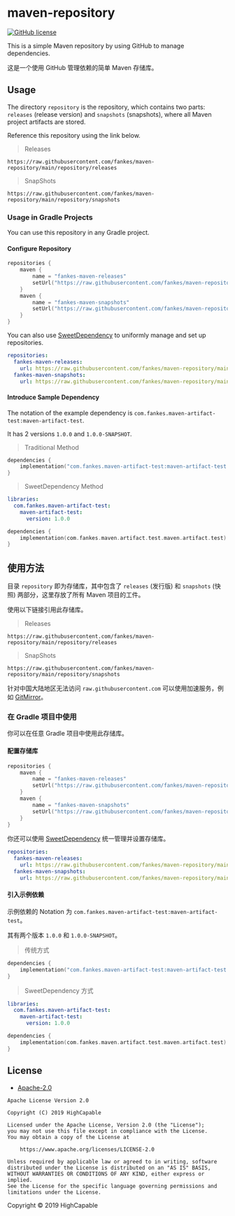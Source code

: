 # maven-repository

[![GitHub license](https://img.shields.io/github/license/HighCapable/maven-repository-template?color=blue&style=flat-square)](https://github.com/HighCapable/maven-repository-template/blob/main/LICENSE)

This is a simple Maven repository by using GitHub to manage dependencies.

这是一个使用 GitHub 管理依赖的简单 Maven 存储库。

## Usage

The directory `repository` is the repository, which contains two parts: `releases` (release version) and `snapshots` (snapshots), where all Maven project artifacts are stored.

Reference this repository using the link below.

> Releases

```
https://raw.githubusercontent.com/fankes/maven-repository/main/repository/releases
```

> SnapShots

```
https://raw.githubusercontent.com/fankes/maven-repository/main/repository/snapshots
```

### Usage in Gradle Projects

You can use this repository in any Gradle project.

#### Configure Repository

```kotlin
repositories {
    maven {
        name = "fankes-maven-releases"
        setUrl("https://raw.githubusercontent.com/fankes/maven-repository/main/repository/releases")
    }
    maven {
        name = "fankes-maven-snapshots"
        setUrl("https://raw.githubusercontent.com/fankes/maven-repository/main/repository/snapshots")
    }
}
```

You can also use [SweetDependency](https://github/HighCapable/SweetDependency) to uniformly manage and set up repositories.

```yaml
repositories:
  fankes-maven-releases:
    url: https://raw.githubusercontent.com/fankes/maven-repository/main/repository/releases
  fankes-maven-snapshots:
    url: https://raw.githubusercontent.com/fankes/maven-repository/main/repository/snapshots
```

#### Introduce Sample Dependency

The notation of the example dependency is `com.fankes.maven-artifact-test:maven-artifact-test`.

It has 2 versions `1.0.0` and `1.0.0-SNAPSHOT`.

> Traditional Method

```kotlin
dependencies {
    implementation("com.fankes.maven-artifact-test:maven-artifact-test:1.0.0")
}
```

> SweetDependency Method

```yaml
libraries:
  com.fankes.maven-artifact-test:
    maven-artifact-test:
      version: 1.0.0
```

```kotlin
dependencies {
    implementation(com.fankes.maven.artifact.test.maven.artifact.test)
}
```

## 使用方法

目录 `repository` 即为存储库，其中包含了 `releases` (发行版) 和 `snapshots` (快照) 两部分，这里存放了所有 Maven 项目的工件。

使用以下链接引用此存储库。

> Releases

```
https://raw.githubusercontent.com/fankes/maven-repository/main/repository/releases
```

> SnapShots

```
https://raw.githubusercontent.com/fankes/maven-repository/main/repository/snapshots
```

针对中国大陆地区无法访问 `raw.githubusercontent.com` 可以使用加速服务，例如 [GitMirror](https://gitmirror.com/)。

### 在 Gradle 项目中使用

你可以在任意 Gradle 项目中使用此存储库。

#### 配置存储库

```kotlin
repositories {
    maven {
        name = "fankes-maven-releases"
        setUrl("https://raw.githubusercontent.com/fankes/maven-repository/main/repository/releases")
    }
    maven {
        name = "fankes-maven-snapshots"
        setUrl("https://raw.githubusercontent.com/fankes/maven-repository/main/repository/snapshots")
    }
}
```

你还可以使用 [SweetDependency](https://github/HighCapable/SweetDependency) 统一管理并设置存储库。

```yaml
repositories:
  fankes-maven-releases:
    url: https://raw.githubusercontent.com/fankes/maven-repository/main/repository/releases
  fankes-maven-snapshots:
    url: https://raw.githubusercontent.com/fankes/maven-repository/main/repository/snapshots
```

#### 引入示例依赖

示例依赖的 Notation 为 `com.fankes.maven-artifact-test:maven-artifact-test`。

其有两个版本 `1.0.0` 和 `1.0.0-SNAPSHOT`。

> 传统方式

```kotlin
dependencies {
    implementation("com.fankes.maven-artifact-test:maven-artifact-test:1.0.0")
}
```

> SweetDependency 方式

```yaml
libraries:
  com.fankes.maven-artifact-test:
    maven-artifact-test:
      version: 1.0.0
```

```kotlin
dependencies {
    implementation(com.fankes.maven.artifact.test.maven.artifact.test)
}
```

## License

- [Apache-2.0](https://www.apache.org/licenses/LICENSE-2.0)

```
Apache License Version 2.0

Copyright (C) 2019 HighCapable

Licensed under the Apache License, Version 2.0 (the "License");
you may not use this file except in compliance with the License.
You may obtain a copy of the License at

    https://www.apache.org/licenses/LICENSE-2.0

Unless required by applicable law or agreed to in writing, software
distributed under the License is distributed on an "AS IS" BASIS,
WITHOUT WARRANTIES OR CONDITIONS OF ANY KIND, either express or implied.
See the License for the specific language governing permissions and
limitations under the License.
```

Copyright © 2019 HighCapable
